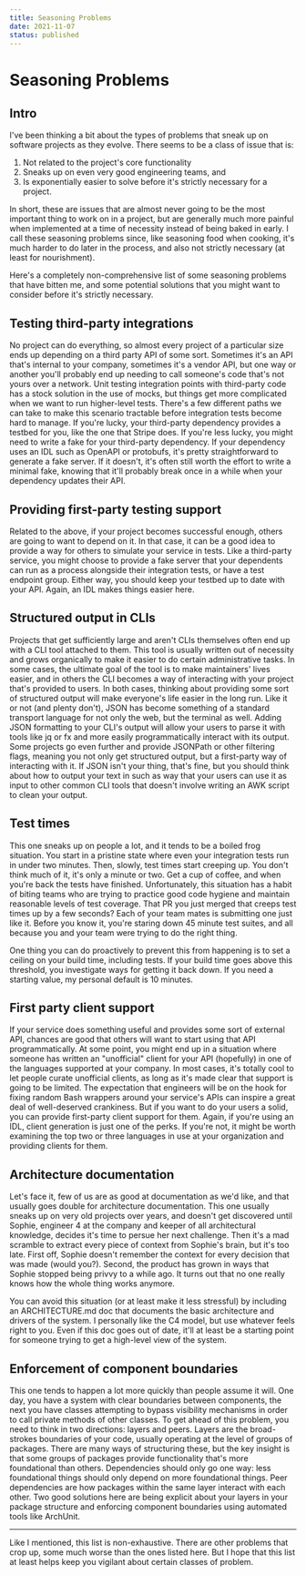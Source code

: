 ```yaml
---
title: Seasoning Problems
date: 2021-11-07
status: published
---
```


# Seasoning Problems

## Intro

I've been thinking a bit about the types of problems that sneak up on software projects as they evolve.
There seems to be a class of issue that is:

1. Not related to the project's core functionality
2. Sneaks up on even very good engineering teams, and
3. Is exponentially easier to solve before it's strictly necessary for a project.

In short, these are issues that are almost never going to be the most important thing to work on in a project, but are generally much more painful when implemented at a time of necessity instead of being baked in early.
I call these seasoning problems since, like seasoning food when cooking, it's much harder to do later in the process, and also not strictly necessary (at least for nourishment).

Here's a completely non-comprehensive list of some seasoning problems that have bitten me, and some potential solutions that you might want to consider before it's strictly necessary.

## Testing third-party integrations

No project can do everything, so almost every project of a particular size ends up depending on a third party API of some sort.
Sometimes it's an API that's internal to your company, sometimes it's a vendor API, but one way or another you'll probably end up needing to call someone's code that's not yours over a network.
Unit testing integration points with third-party code has a stock solution in the use of mocks, but things get more complicated when we want to run higher-level tests.
There's a few different paths we can take to make this scenario tractable before integration tests become hard to manage.
If you're lucky, your third-party dependency provides a testbed for you, like the one that Stripe does.
If you're less lucky, you might need to write a fake for your third-party dependency.
If your dependency uses an IDL such as OpenAPI or protobufs, it's pretty straightforward to generate a fake server.
If it doesn't, it's often still worth the effort to write a minimal fake, knowing that it'll probably break once in a while when your dependency updates their API.

## Providing first-party testing support

Related to the above, if your project becomes successful enough, others are going to want to depend on it.
In that case, it can be a good idea to provide a way for others to simulate your service in tests.
Like a third-party service, you might choose to provide a fake server that your dependents can run as a process alongside their integration tests, or have a test endpoint group.
Either way, you should keep your testbed up to date with your API.
Again, an IDL makes things easier here.


## Structured output in CLIs

Projects that get sufficiently large and aren't CLIs themselves often end up with a CLI tool attached to them.
This tool is usually written out of necessity and grows organically to make it easier to do certain administrative tasks.
In some cases, the ultimate goal of the tool is to make maintainers' lives easier, and in others the CLI becomes a way of interacting with your project that's provided to users.
In both cases, thinking about providing some sort of structured output will make everyone's life easier in the long run.
Like it or not (and plenty don't), 
JSON has become something of a standard transport language for not only the web, 
but the terminal as well.
Adding JSON formatting to your CLI's output will allow your users to parse it with tools like jq or fx and more easily programmatically interact with its output.
Some projects go even further and provide JSONPath or other filtering flags, meaning you not only get structured output, but a first-party way of interacting with it.
If JSON isn't your thing, that's fine, but you should think about how to output your text in such as way that your users can use it as input to other common CLI tools that doesn't involve writing an AWK script to clean your output.

## Test times

This one sneaks up on people a lot, and it tends to be a boiled frog situation.
You start in a pristine state where even your integration tests run in under two minutes.
Then, slowly, test times start creeping up.
You don't think much of it, it's only a minute or two.
Get a cup of coffee, and when you're back the tests have finished.
Unfortunately, this situation has a habit of biting teams who are trying to practice good code hygiene and maintain reasonable levels of test coverage.
That PR you just merged that creeps test times up by a few seconds?
Each of your team mates is submitting one just like it.
Before you know it, you're staring down 45 minute test suites, and all because you and your team were trying to do the right thing.

One thing you can do proactively to prevent this from happening is to set a ceiling on your build time, including tests.
If your build time goes above this threshold, you investigate ways for getting it back down.
If you need a starting value, my personal default is 10 minutes.

## First party client support

If your service does something useful and provides some sort of external API, chances are good that others will want to start using that API programmatically.
At some point, you might end up in a situation where someone has written an "unofficial" client for your API (hopefully) in one of the languages supported at your company.
In most cases, it's totally cool to let people curate unofficial clients, as long as it's made clear that support is going to be limited.
The expectation that engineers will be on the hook for fixing random Bash wrappers around your service's APIs can inspire a great deal of well-deserved crankiness.
But if you want to do your users a solid, you can provide first-party client support for them.
Again, if you're using an IDL, client generation is just one of the perks.
If you're not, it might be worth examining the top two or three languages in use at your organization and providing clients for them.

## Architecture documentation

Let's face it, few of us are as good at documentation as we'd like, and that usually goes double for architecture documentation.
This one usually sneaks up on very old projects over years, and doesn't get discovered until Sophie, engineer 4 at the company and keeper of all architectural knowledge, decides it's time to persue her next challenge.
Then it's a mad scramble to extract every piece of context from Sophie's brain, but it's too late.
First off, Sophie doesn't remember the context for every decision that was made (would you?).
Second, the product has grown in ways that Sophie stopped being privvy to a while ago.
It turns out that no one really knows how the whole thing works anymore.

You can avoid this situation (or at least make it less stressful) by including an ARCHITECTURE.md doc that documents the basic architecture and drivers of the system.
I personally like the C4 model, but use whatever feels right to you.
Even if this doc goes out of date, it'll at least be a starting point for someone trying to get a high-level view of the system.

## Enforcement of component boundaries

This one tends to happen a lot more quickly than people assume it will.
One day, you have a system with clear boundaries between components, the next you have classes attempting to bypass visibility mechanisms in order to call private methods of other classes.
To get ahead of this problem, you need to think in two directions: layers and peers.
Layers are the broad-strokes boundaries of your code, usually operating at the level of groups of packages.
There are many ways of structuring these, but the key insight is that some groups of packages provide functionality that's more foundational than others.
Dependencies should only go one way: less foundational things should only depend on more foundational things.
Peer dependencies are how packages within the same layer interact with each other.
Two good solutions here are being explicit about your layers in your package structure and enforcing component boundaries using automated tools like ArchUnit.

---

Like I mentioned, this list is non-exhaustive.
There are other problems that crop up, some much worse than the ones listed here.
But I hope that this list at least helps keep you vigilant about certain classes of problem.